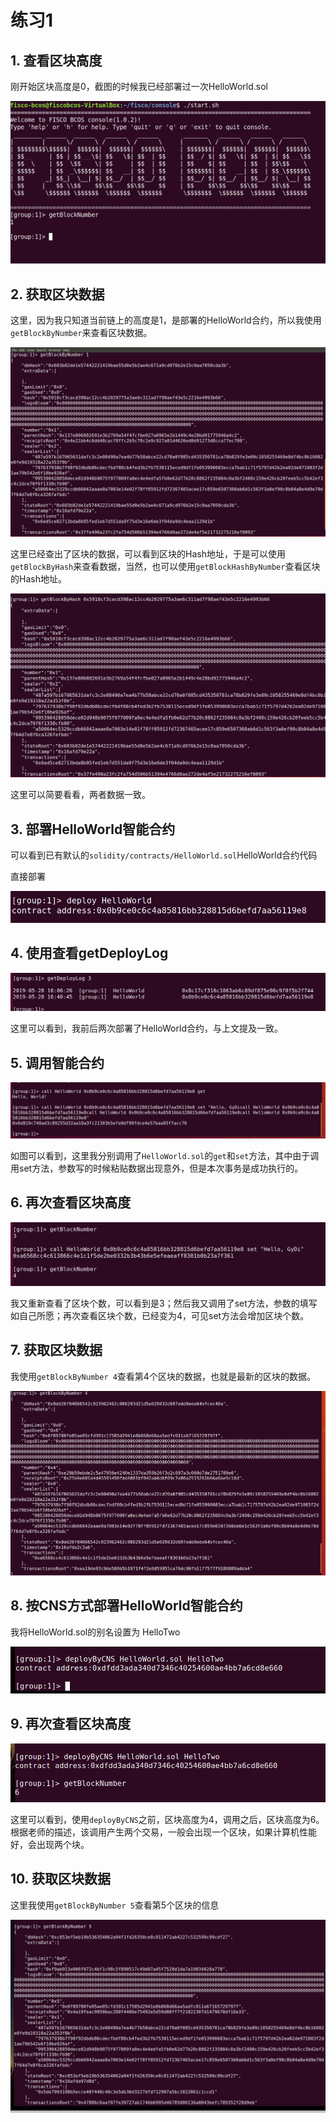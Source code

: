 # 练习1



## 1. 查看区块高度

刚开始区块高度是0，截图的时候我已经部署过一次HelloWorld.sol

![](.\assets\Snipaste_2019-05-28_16-28-58.png)



## 2. 获取区块数据

这里，因为我只知道当前链上的高度是1，是部署的HelloWorld合约，所以我使用`getBlockByNumber`来查看区块数据。

![](.\assets\Snipaste_2019-05-28_16-33-49.png)



这里已经查出了区块的数据，可以看到区块的Hash地址，于是可以使用`getBlockByHash`来查看数据，当然，也可以使用`getBlockHashByNumber`查看区块的Hash地址。

![](.\assets\Snipaste_2019-05-28_16-39-04.png)

这里可以简要看看，两者数据一致。



## 3. 部署HelloWorld智能合约

可以看到已有默认的`solidity/contracts/HelloWorld.sol`HelloWorld合约代码

直接部署

![](.\assets\Snipaste_2019-05-28_16-40-53.png)



## 4. 使用查看getDeployLog

![](.\assets\Snipaste_2019-05-28_16-44-28.png)

这里可以看到，我前后两次部署了HelloWorld合约，与上文提及一致。



## 5. 调用智能合约

![](.\assets\Snipaste_2019-05-28_16-48-03.png)

如图可以看到，这里我分别调用了`HelloWorld.sol`的`get`和`set`方法，其中由于调用set方法，参数写的时候粘贴数据出现意外，但是本次事务是成功执行的。



## 6. 再次查看区块高度

![](.\assets\Snipaste_2019-05-28_16-51-28.png)

我又重新查看了区块个数，可以看到是3；然后我又调用了set方法，参数的填写如自己所愿；再次查看区块个数，已经变为4，可见set方法会增加区块个数。



## 7. 获取区块数据

我使用`getBlockByNumber 4`查看第4个区块的数据，也就是最新的区块的数据。

![](.\assets\Snipaste_2019-05-28_16-56-36.png)



## 8. 按CNS方式部署HelloWorld智能合约

我将HelloWorld.sol的别名设置为 HelloTwo

![](.\assets\Snipaste_2019-05-28_16-58-33.png)



## 9. 再次查看区块高度

![](.\assets\Snipaste_2019-05-28_17-01-57.png)

这里可以看到，使用`deployByCNS`之前，区块高度为4，调用之后，区块高度为6。根据老师的描述，该调用产生两个交易，一般会出现一个区块，如果计算机性能好，会出现两个块。



## 10. 获取区块数据

这里我使用`getBlockByNumber 5`查看第5个区块的信息

![](.\assets\Snipaste_2019-05-28_17-04-34.png)



